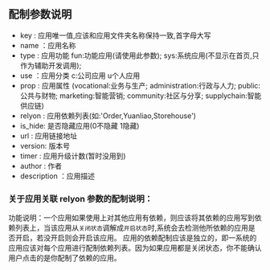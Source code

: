 ## 配制参数说明
- key    : 应用唯一值,应该和应用文件夹名称保持一致,首字母大写
- name   ：应用名称
- type   : 应用功能 fun:功能应用(请使用此参数); sys:系统应用(不显示在首页,只作为辅助开发调用); 
- use    ：应用分类 c:公司应用 u个人应用
- prop   : 应用属性 (vocational:业务与生产; administration:行政与人力; public:公共与财物; marketing:智能营销; community:社区与分享;
           supplychain:智能供应链)
- relyon : 应用依赖列表(如:'Order,Yuanliao,Storehouse')  
- is_hide: 是否隐藏应用(0不隐藏 1隐藏)  
- url    : 应用链接地址
- version: 版本号
- timer  : 应用升级计数(暂时没用到) 
- author : 作者
- description ：应用描述

### 关于应用关联 relyon 参数的配制说明：
功能说明：一个应用如果使用上对其他应用有依赖，则应该将其依赖的应用写到依赖列表上，当该应用从`关闭状态`调解成`开启状态`时,系统会去检测他所依赖的应用是否开启，若没开启则会开启该应用。
应用的依赖配制应该是独立的，即一系统的应用应该对每个应用进行配制依赖列表。因为如果应用都是关闭状态，你不能确认用户点击的是你配制了依赖的应用。

